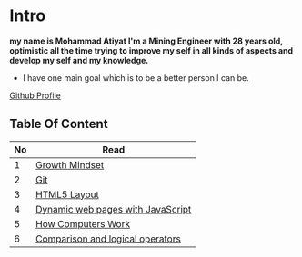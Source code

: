 # Intro
**my name is Mohammad Atiyat I'm a Mining Engineer with 28 years old, optimistic all the time trying to improve my self in all kinds of aspects and develop my self and my knowledge.**
* I have one main goal which is to be a better person I can be.

[Github Profile](https://github.com/MohannadAteyyat)

## Table Of Content

|No|Read|
|---|------|
1|[Growth Mindset](read01.md)
2|[Git](read02.md)
3|[HTML5 Layout](Read03.md)
4|[Dynamic web pages with JavaScript ](Read04.md)
5|[How Computers Work ](Read04b.md)
6|[Comparison and logical operators](Read05.md)
